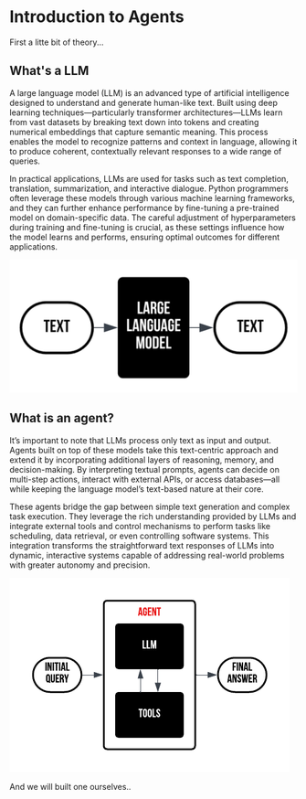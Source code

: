 # Introduction to Agents

First a litte bit of theory...

## What's a LLM

A large language model (LLM) is an advanced type of artificial intelligence designed to understand and generate human-like text. Built using deep learning techniques—particularly transformer architectures—LLMs learn from vast datasets by breaking text down into tokens and creating numerical embeddings that capture semantic meaning. This process enables the model to recognize patterns and context in language, allowing it to produce coherent, contextually relevant responses to a wide range of queries.

In practical applications, LLMs are used for tasks such as text completion, translation, summarization, and interactive dialogue. Python programmers often leverage these models through various machine learning frameworks, and they can further enhance performance by fine-tuning a pre-trained model on domain-specific data. The careful adjustment of hyperparameters during training and fine-tuning is crucial, as these settings influence how the model learns and performs, ensuring optimal outcomes for different applications.

![llm](../../images/llm.png)

## What is an agent?

It’s important to note that LLMs process only text as input and output. Agents built on top of these models take this text-centric approach and extend it by incorporating additional layers of reasoning, memory, and decision-making. By interpreting textual prompts, agents can decide on multi-step actions, interact with external APIs, or access databases—all while keeping the language model’s text-based nature at their core.

These agents bridge the gap between simple text generation and complex task execution. They leverage the rich understanding provided by LLMs and integrate external tools and control mechanisms to perform tasks like scheduling, data retrieval, or even controlling software systems. This integration transforms the straightforward text responses of LLMs into dynamic, interactive systems capable of addressing real-world problems with greater autonomy and precision.

![agent](../../images/agent_simple.png)

And we will built one ourselves..
